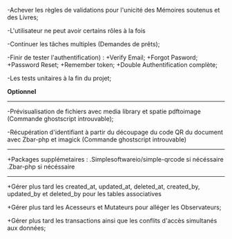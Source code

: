 -Achever les règles de validations pour l'unicité des Mémoires soutenus et des Livres;

-L'utilisateur ne peut avoir certains rôles à la fois

-Continuer les tâches multiples (Demandes de prêts);

-Finir de tester l'authentification) :
    +Verify Email;
    +Forgot Pasword;
    +Password Reset;
    +Remember token;
    +Double Authentification complète;

-Les tests unitaires à la fin du projet;

**Optionnel**

*****************************************************************************************************************

-Prévisualisation de fichiers avec media library et spatie pdftoimage (Commande ghostscript introuvable);

-Récupération d'identifiant à partir du découpage du code QR du document avec Zbar-php et imagick (Commande ghostscript introuvable)

*****************************************************************************************************************

+Packages supplémetaires :
    .Simplesoftwareio/simple-qrcode si nécéssaire
    .Zbar-php si nécéssaire

*****************************************************************************************************************


+Gérer plus tard les created_at, updated_at, deleted_at, created_by, updated_by et deleted_by pour les tables associatives

+Gérer plus tard les Acesseurs et Mutateurs pour alléger les Observateurs;

+Gérer plus tard les transactions ainsi que les conflits d'accès simultanés aux données;

